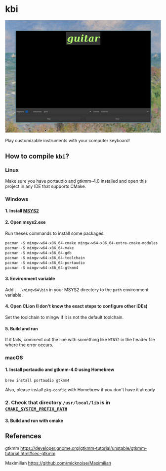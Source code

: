 # kbi
![](demo.gif)

Play customizable instruments with your computer keyboard!

## How to compile `kbi`?

### Linux

Make sure you have portaudio and gtkmm-4.0 installed and open this project in any IDE that supports CMake.

### Windows

#### 1. Install [MSYS2](https://www.msys2.org/)

#### 2. Open msys2.exe

Run theses commands to install some packages.

```
pacman -S mingw-w64-x86_64-cmake mingw-w64-x86_64-extra-cmake-modules
pacman -S mingw-w64-x86_64-make
pacman -S mingw-w64-x86_64-gdb
pacman -S mingw-w64-x86_64-toolchain
pacman -S mingw-w64-x86_64-portaudio
pacman -S mingw-w64-x86_64-gtkmm4
```

#### 3. Environment variable

Add `...\mingw64\bin` in your MSYS2 directory to the `path` environment variable.

#### 4. Open CLion (I don't know the exact steps to configure other IDEs)

Set the toolchain to mingw if it is not the default toolchain.

#### 5. Build and run

If it fails, comment out the line with something like `WIN32` in the header file where the error occurs.

### macOS

#### 1. Install portaudio and gtkmm-4.0 using Homebrew

```shell
brew install portaudio gtkmm4
```

Also, please install `pkg-config` with Homebrew if you don't have it already

### 2. Check that directory `/usr/local/lib` is in [`CMAKE_SYSTEM_PREFIX_PATH`](http://www.cmake.org/cmake/help/v2.8.12/cmake.html#variable:CMAKE_SYSTEM_PREFIX_PATH)

#### 3. Build and run with cmake

## References

gtkmm
https://developer.gnome.org/gtkmm-tutorial/unstable/gtkmm-tutorial.html#sec-gtkmm

Maximilian
https://github.com/micknoise/Maximilian
